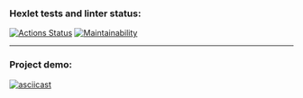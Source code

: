 ### Hexlet tests and linter status:
[![Actions Status](https://github.com/ikoriza/frontend-project-lvl1/actions/workflows/hexlet-check.yml/badge.svg)](https://github.com/ikoriza/frontend-project-lvl1/actions)
[![Maintainability](https://api.codeclimate.com/v1/badges/5f6a82f81877cd9e86ea/maintainability)](https://codeclimate.com/github/ikoriza/frontend-project-lvl1/maintainability)

---

### Project demo:
[![asciicast](https://asciinema.org/a/646063.svg)](https://asciinema.org/a/646063)
